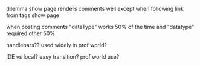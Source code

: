 dilemma show page renders comments well except when following link from tags show page

when posting comments "dataType" works 50% of the time and "datatype" required other 50%

handlebars?? used widely in prof world?

IDE vs local? easy transition? prof world use?